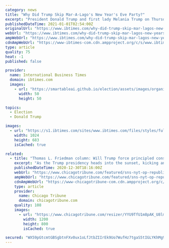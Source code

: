 ```yaml
---
category: news
title: "Why Did Trump Skip Mar-A-Lago's New Year's Eve Party?"
excerpt: "President Donald Trump and first lady Melania Trump on Thursday skipped their annual Mar-a-Lago New Year’s Eve party and returned to the White House on short notice. Guests who"
publishedDateTime: 2021-01-01T02:54:00Z
originalUrl: "https://www.ibtimes.com/why-did-trump-skip-mar-lagos-new-years-eve-party-3112904"
webUrl: "https://www.ibtimes.com/why-did-trump-skip-mar-lagos-new-years-eve-party-3112904"
ampWebUrl: "https://www.ibtimes.com/why-did-trump-skip-mar-lagos-new-years-eve-party-3112904?amp=1"
cdnAmpWebUrl: "https://www-ibtimes-com.cdn.ampproject.org/c/s/www.ibtimes.com/why-did-trump-skip-mar-lagos-new-years-eve-party-3112904?amp=1"
type: article
quality: 75
heat: -1
published: false

provider:
  name: International Business Times
  domain: ibtimes.com
  images:
    - url: "https://smartableai.github.io/election/assets/images/organizations/ibtimes.com-50x50.jpg"
      width: 50
      height: 50

topics:
  - Election
  - Donald Trump

images:
  - url: "https://s1.ibtimes.com/sites/www.ibtimes.com/files/styles/full/public/2020/12/24/donald-trump-melania-trump.jpg"
    width: 1024
    height: 683
    isCached: true

related:
  - title: "Thomas L. Friedman column: Will Trump force principled conservatives to start their own party? I hope so."
    excerpt: "As the Trump presidency heads into the sunset, kicking and screaming, one of the most important questions that will shape American politics at the local, state and national levels is this: Can Donald Trump maintain his iron grip over the Republican Party when he is out of office?"
    publishedDateTime: 2020-12-30T18:16:00Z
    webUrl: "https://www.chicagotribune.com/featured/sns-nyt-op-republicans-principles-thomas-friedman-column-20201230-xk57ext4k5f23nvlwbrnrch3ga-story.html"
    ampWebUrl: "https://www.chicagotribune.com/featured/sns-nyt-op-republicans-principles-thomas-friedman-column-20201230-xk57ext4k5f23nvlwbrnrch3ga-story.html?outputType=amp"
    cdnAmpWebUrl: "https://www-chicagotribune-com.cdn.ampproject.org/c/s/www.chicagotribune.com/featured/sns-nyt-op-republicans-principles-thomas-friedman-column-20201230-xk57ext4k5f23nvlwbrnrch3ga-story.html?outputType=amp"
    type: article
    provider:
      name: Chicago Tribune
      domain: chicagotribune.com
    quality: 108
    images:
      - url: "https://www.chicagotribune.com/resizer/YYU9TfU1m8pAK_U8lmVrbM3G5UA=/1200x0/top/cloudfront-us-east-1.images.arcpublishing.com/tronc/A2A2DS3MISN6JSRITNRSEGF2CQ.jpg"
        width: 1200
        height: 800
        isCached: true

secured: "WX59pGtcmtGBSgbtnFXv0ux1oLfJtbZIIrEk9Uo7WufHz7tgaS5tIGLYKhMg99qBm5ND7ZafBK8NRyQMs785Ngf3W/CcU7vyCjwezcyGvVOuVaFliphf+X0fE7G64QbKwkErRT7wvZxedjklrSjRucRiv9mWNEk+VSNwaue+zqXNKWm07yLrgAnfKFrX900LNAK7kUkyRnT8+Q0roOGXrYCZTzAk9/n9Hm6LbyG1G+CrwuKHBoSMauq1c/JpyYgNoKMniLQ7GtAP0qCqYH32PE+rMz7L/CbHuV6lB5/0Cg/aFhzuN6I4aGvjOqscdRA8bAKEUr9ngVci1vBDhHBap0ACF0uRL+FiZ46JXH8BW1Q=;4WCRedceU1y38uAS/V1fDQ=="
---
```



